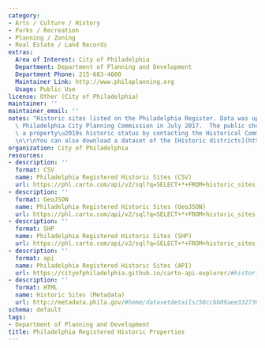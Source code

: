 ```yaml
---
category:
- Arts / Culture / History
- Parks / Recreation
- Planning / Zoning
- Real Estate / Land Records
extras:
  Area of Interest: City of Philadelphia
  Department: Department of Planning and Development
  Department Phone: 215-683-4600
  Maintainer Link: http://www.philaplanning.org
  Usage: Public Use
license: Other (City of Philadelphia)
maintainer: ''
maintainer_email: ''
notes: "Historic sites listed on the Philadelphia Register. Data was updated by the\
  \ Philadelphia City Planning Commission in July 2017.  The public should confirm\
  \ a property\u2019s historic status by contacting the Historical Commission at 215-686-7660.\r\
  \n\r\nYou can also download a dataset of the [Historic districts](https://www.opendataphilly.org/dataset/philadelphia-registered-historic-districts)."
organization: City of Philadelphia
resources:
- description: ''
  format: CSV
  name: Philadelphia Registered Historic Sites (CSV)
  url: https://phl.carto.com/api/v2/sql?q=SELECT+*+FROM+historic_sites_philreg&filename=historic_sites_philreg&format=csv&skipfields=cartodb_id,the_geom,the_geom_webmercator
- description: ''
  format: GeoJSON
  name: Philadelphia Registered Historic Sites (GeoJSON)
  url: https://phl.carto.com/api/v2/sql?q=SELECT+*+FROM+historic_sites_philreg&filename=historic_sites_philreg&format=geojson&skipfields=cartodb_id
- description: ''
  format: SHP
  name: Philadelphia Registered Historic Sites (SHP)
  url: https://phl.carto.com/api/v2/sql?q=SELECT+*+FROM+historic_sites_philreg&filename=historic_sites_philreg&format=shp&skipfields=cartodb_id
- description: ''
  format: api
  name: Philadelphia Registered Historic Sites (API)
  url: https://cityofphiladelphia.github.io/carto-api-explorer/#historic_sites_philreg
- description: ''
  format: HTML
  name: Historic Sites (Metadata)
  url: http://metadata.phila.gov/#home/datasetdetails/56ccbb09aee332736b6edc20/representationdetails/56ccbb0aaee332736b6edc22/
schema: default
tags:
- Department of Planning and Development
title: Philadelphia Registered Historic Properties
---
```

